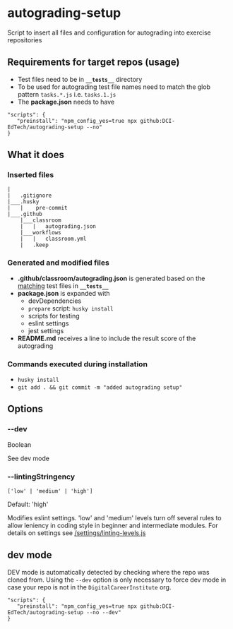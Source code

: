 # autograding-setup
Script to insert all files and configuration for autograding into exercise repositories
## Requirements for target repos (usage)
- Test files need to be in **`__tests__`** directory
- To be used for autograding test file names need to match the glob pattern `tasks.*.js` i.e. `tasks.1.js`
- The **package.json** needs to have
```
"scripts": {
   "preinstall": "npm_config_yes=true npx github:DCI-EdTech/autograding-setup --no"
}
```
## What it does
### Inserted files
```
|
|   .gitignore
|___.husky
|   |    pre-commit
|___.github
    |___classroom
    |   |   autograding.json
    |___workflows
    |   |   classroom.yml
    |   .keep
```
### Generated and modified files
- **.github/classroom/autograding.json** is generated based on the [matching](#requirements-for-target-repos) test files in **`__tests__`**
- **package.json** is expanded with
  - devDependencies
  - `prepare` script: `husky install`
  - scripts for testing
  - eslint settings
  - jest settings
- **README.md** receives a line to include the result score of the autograding
### Commands executed during installation
- `husky install`
- `git add . && git commit -m "added autograding setup"`

## Options
### --dev
Boolean

See dev mode

### --lintingStringency
```['low' | 'medium' | 'high']```

Default: 'high'

Modifies eslint settings. 'low' and 'medium' levels turn off several rules to allow leniency in coding style in beginner and intermediate modules. For details on settings see [/settings/linting-levels.js](/settings/linting-levels.js)

## dev mode
DEV mode is automatically detected by checking where the repo was cloned from. Using the `--dev` option is only necessary to force dev mode in case your repo is not in the `DigitalCareerInstitute` org.
```
"scripts": {
   "preinstall": "npm_config_yes=true npx github:DCI-EdTech/autograding-setup --no --dev"
}
```
